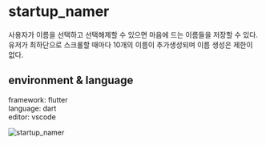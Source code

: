 # startup_namer
사용자가 이름을 선택하고 선택해제할 수 있으면 마음에 드는 이름들을 저장할 수 있다.  
유저가 최하단으로 스크롤할 때마다 10개의 이름이 추가생성되며 이름 생성은 제한이 없다.

## environment & language
framework: flutter  
language: dart  
editor: vscode  

![startup_namer](https://user-images.githubusercontent.com/37053970/144531958-e1b64de7-4c3a-497d-84c7-5bcc087cfecf.jpeg)

